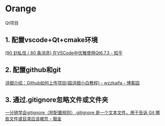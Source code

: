 # Orange
Qt项目

## 1. 配置vscode+Qt+cmake环境

[(90 封私信 / 80 条消息) 在VSCode中优雅使用Qt6.7.3 - 知乎](https://zhuanlan.zhihu.com/p/1939453153671098791)

## 2. 配置github和git

[详细介绍：Github如何上传项目(超详细小白教程) - wzzkaifa - 博客园](https://www.cnblogs.com/wzzkaifa/p/19002011)

## 3. 通过.gitignore忽略文件或文件夹

[一分钟学会gitignore（附配置规则）.gitignore 是一个文本文件，用于告诉 Git 哪些文件或目录应该被忽 - 掘金](https://juejin.cn/post/7449325810689458188)
